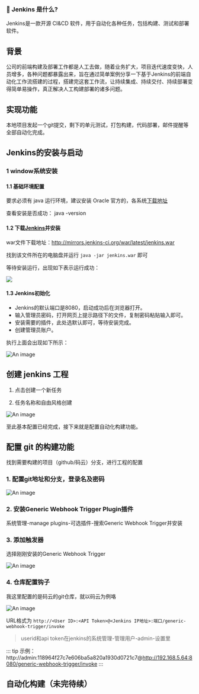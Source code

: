 ### :100: Jenkins 是什么?
Jenkins是一款开源 CI&CD 软件，用于自动化各种任务，包括构建、测试和部署软件。

## 背景
公司的前端构建及部署工作都是人工去做，随着业务扩大，项目迭代速度变快，人员增多，各种问题都暴露出来，旨在通过简单案例分享一下基于Jenkins的前端自动化工作流搭建的过程，搭建完这套工作流，让持续集成、持续交付、持续部署变得简单易操作，真正解决人工构建部署的诸多问题。

## 实现功能
本地项目发起一个git提交，剩下的单元测试，打包构建，代码部署，邮件提醒等全部自动化完成。

## Jenkins的安装与启动

### 1 window系统安装

#### 1.1 基础环境配置

要求必须有 java 运行环境，建议安装 Oracle 官方的，各系统[下载地址](https://www.oracle.com/technetwork/java/javase/downloads/jdk8-downloads-2133151.html)

查看安装是否成功： java -version

#### 1.2 下载[Jenkins](https://jenkins.io/zh/download/)并安装

war文件下载地址：http://mirrors.jenkins-ci.org/war/latest/jenkins.war

找到该文件所在的电脑盘并运行 `java -jar jenkins.war` 即可

等待安装运行，出现如下表示运行成功：

![](https://user-gold-cdn.xitu.io/2019/7/31/16c4725397b64906?w=960&h=567&f=png&s=67171)

#### 1.3 Jenkins初始化
- Jenkins的默认端口是8080，启动成功后在浏览器打开。
- 输入管理员密码，打开网页上提示路径下的文件，复制密码粘贴输入即可。
- 安装需要的插件，此处选默认即可，等待安装完成。
- 创建管理员账户。

执行上面会出现如下所示：

![An image](https://user-gold-cdn.xitu.io/2018/4/14/162c486771d8309c?imageView2/0/w/1280/h/960/format/webp/ignore-error/1)

## 创建 jenkins 工程

1. 点击创建一个新任务

2. 任务名称和自由风格创建

![An image](https://user-gold-cdn.xitu.io/2019/7/31/16c4739241cfb624?w=1446&h=696&f=png&s=64811)

至此基本配置已经完成，接下来就是配置自动化构建功能。

## 配置 git 的构建功能

找到需要构建的项目（github/码云）分支，进行工程的配置

### 1. 配置git地址和分支，登录名及密码
![An image](https://user-gold-cdn.xitu.io/2019/7/31/16c4748170b8b505?w=1456&h=575&f=png&s=35870)

### 2. 安装Generic Webhook Trigger Plugin插件
系统管理-manage plugins-可选插件-搜索Generic Webhook Trigger并安装

### 3. 添加触发器
选择刚刚安装的Generic Webhook Trigger

![An image](https://user-gold-cdn.xitu.io/2018/4/14/162c4c36ea15b935?imageView2/0/w/1280/h/960/format/webp/ignore-error/1)

### 4. 仓库配置钩子
我这里配置的是码云的git仓库，就以码云为例咯

![An image](https://user-gold-cdn.xitu.io/2019/7/31/16c475c1ca25dace?w=1106&h=649&f=png&s=39598)

URL格式为 `http://<User ID>:<API Token>@<Jenkins IP地址>:端口/generic-webhook-trigger/invoke`

> userid和api token在jenkins的系统管理-管理用户-admin-设置里

::: tip
示例：http://admin:118964f27c7e606ba5a820a1930d0721c7@http://192.168.5.64:8080/generic-webhook-trigger/invoke
:::
## 自动化构建（未完待续）

